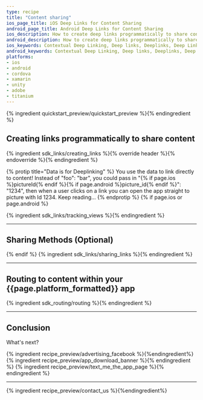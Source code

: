 ```yaml
---
type: recipe
title: "Content sharing"
ios_page_title: iOS Deep Links for Content Sharing
android_page_title: Android Deep Links for Content Sharing
ios_description: How to create deep links programmatically to share content and how to route to content within your iOS app. With objective-c and swift code snippets.
android_description: How to create deep links programmatically to share content and how to route to content within your Android app. With code snippets.
ios_keywords: Contextual Deep Linking, Deep links, Deeplinks, Deep Linking, Deeplinking, Deferred Deep Linking, Deferred Deeplinking, Google App Indexing, Google App Invites, Apple Universal Links, Apple Spotlight Search, Facebook App Links, AppLinks, Deepviews, Deep views, Content Sharing, Content, Routing, SMS, iOS, objective-c, swift
android_keywords: Contextual Deep Linking, Deep links, Deeplinks, Deep Linking, Deeplinking, Deferred Deep Linking, Deferred Deeplinking, Google App Indexing, Google App Invites, Apple Universal Links, Apple Spotlight Search, Facebook App Links, AppLinks, Deepviews, Deep views,Content Sharing, Content, Routing, SMS, Android
platforms:
- ios
- android
- cordova
- xamarin
- unity
- adobe
- titanium
---
```


{% ingredient quickstart_preview/quickstart_preview %}{% endingredient %}

## Creating links programmatically to share content

{% ingredient sdk_links/creating_links %}{% override header %}{% endoverride %}{% endingredient %}

{% protip title="Data is for Deeplinking" %}
You use the data to link directly to content! Instead of "foo": "bar", you could pass in "{% if page.ios %}pictureId{% endif %}{% if page.android %}picture_id{% endif %}": "1234", then when a user clicks on a link you can open the app straight to picture with Id 1234. Keep reading...
{% endprotip %}
{% if page.ios or page.android %}

{% ingredient sdk_links/tracking_views %}{% endingredient %}

-----

## Sharing Methods (Optional)
{% endif %}
{% ingredient sdk_links/sharing_links %}{% endingredient %}

-----

## Routing to content within your {{page.platform_formatted}} app

{% ingredient sdk_routing/routing %}{% endingredient %}

-----

## Conclusion

What's next?

{% ingredient recipe_preview/advertising_facebook %}{%endingredient%}
{% ingredient recipe_preview/app_download_banner %}{% endingredient %}
{% ingredient recipe_preview/text_me_the_app_page %}{% endingredient %}

-----

{% ingredient recipe_preview/contact_us %}{%endingredient%}


